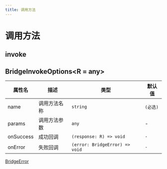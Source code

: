 ```yaml
---
title: 调用方法
---
```


# 调用方法

## invoke

<code src="./invoke.tsx"></code>

## BridgeInvokeOptions<R = any>

| 属性名 | 描述 | 类型 | 默认值 |
| ---- | ---- | ---- | ---- |
| name | 调用方法名称 | `string` | `(必选)`|
| params | 调用方法参数 | `any` | - |
| onSuccess | 成功回调 | `(response: R) => void` | `-` |
| onError | 失败回调 | `(error: BridgeError) => void` | `-` |

[BridgeError](/docs/error)
